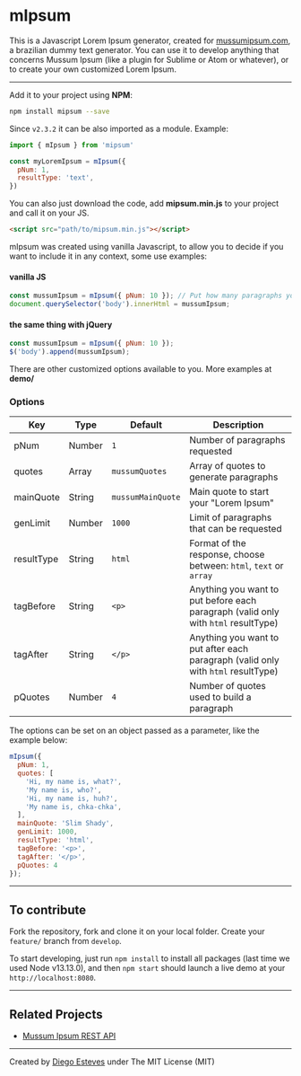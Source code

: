 # mIpsum

This is a Javascript Lorem Ipsum generator, created for [mussumipsum.com](http://mussumipsum.com), a brazilian dummy text generator. You can use it to develop anything that concerns Mussum Ipsum (like a plugin for Sublime or Atom or whatever), or to create your own customized Lorem Ipsum.

____

Add it to your project using **NPM**:

``` bash
npm install mipsum --save

```

Since `v2.3.2` it can be also imported as a module. Example:

``` javascript
import { mIpsum } from 'mipsum'

const myLoremIpsum = mIpsum({
  pNum: 1,
  resultType: 'text',
})
```

You can also just download the code, add **mipsum.min.js** to your project and call it on your JS.

``` html
<script src="path/to/mipsum.min.js"></script>
```

mIpsum was created using vanilla Javascript, to allow you to decide if you want to include it in any context, some use examples:

#### vanilla JS

``` javascript
const mussumIpsum = mIpsum({ pNum: 10 }); // Put how many paragraphs you want
document.querySelector('body').innerHtml = mussumIpsum;
```

#### the same thing with jQuery

``` javascript
const mussumIpsum = mIpsum({ pNum: 10 });
$('body').append(mussumIpsum);
```

There are other customized options available to you. More examples at **demo/**

### Options

Key | Type | Default | Description
--- | --- | --- | ---
pNum | Number | `1` | Number of paragraphs requested
quotes | Array | `mussumQuotes` | Array of quotes to generate paragraphs
mainQuote | String | `mussumMainQuote` | Main quote to start your "Lorem Ipsum"
genLimit | Number | `1000` | Limit of paragraphs that can be requested
resultType | String | `html` | Format of the response, choose between: `html`, `text` or `array`
tagBefore | String | `<p>` | Anything you want to put before each paragraph (valid only with `html` resultType)
tagAfter | String | `</p>` | Anything you want to put after each paragraph (valid only with `html` resultType)
pQuotes | Number | `4` | Number of quotes used to build a paragraph

The options can be set on an object passed as a parameter, like the example below:

``` javascript
mIpsum({
  pNum: 1,
  quotes: [
    'Hi, my name is, what?',
    'My name is, who?',
    'Hi, my name is, huh?',
    'My name is, chka-chka',
  ],
  mainQuote: 'Slim Shady',
  genLimit: 1000,
  resultType: 'html',
  tagBefore: '<p>',
  tagAfter: '</p>',
  pQuotes: 4
});
```

___

## To contribute

Fork the repository, fork and clone it on your local folder. Create your `feature/` branch from `develop`.

To start developing, just run `npm install` to install all packages (last time we used Node v13.13.0), and then `npm start` should launch a live demo at your `http://localhost:8080`. 

____

## Related Projects

- [Mussum Ipsum REST API](https://github.com/wilkerHop/mussum-ipsum-api)

____

Created by [Diego Esteves](http://diegoesteves.ink) under The MIT License (MIT)
